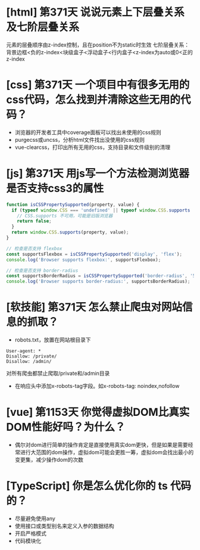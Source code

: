 # [html] 第371天 说说元素上下层叠关系及七阶层叠关系

元素的层叠顺序由z-index控制，且在position不为static时生效
七阶层叠关系：背景边框<负的z-index<块级盒子<浮动盒子<行内盒子<z-index为auto或0<正的z-index

# [css] 第371天 一个项目中有很多无用的css代码，怎么找到并清除这些无用的代码？

- 浏览器的开发者工具中coverage面板可以找出未使用的css规则
- purgecss或uncss，分析html文件找出没使用的css规则
- vue-clearcss，打印出所有无用的css，支持目录和文件级别的清理

# [js] 第371天 用js写一个方法检测浏览器是否支持css3的属性

```javascript
function isCSSPropertySupported(property, value) {
  if (typeof window.CSS === 'undefined' || typeof window.CSS.supports !== 'function') {
    // CSS.supports 不可用，可能是旧版浏览器
    return false;
  }
  return window.CSS.supports(property, value);
}

// 检查是否支持 flexbox
const supportsFlexbox = isCSSPropertySupported('display', 'flex');
console.log('Browser supports flexbox:', supportsFlexbox);

// 检查是否支持 border-radius
const supportsBorderRadius = isCSSPropertySupported('border-radius', '5px');
console.log('Browser supports border-radius:', supportsBorderRadius);

```

# [软技能] 第371天 怎么禁止爬虫对网站信息的抓取？

- robots.txt，放置在网站根目录下
```text
User-agent: *
Disallow: /private/
Disallow: /admin/
```
对所有爬虫都禁止爬取/private和/admin目录
- 在响应头中添加x-robots-tag字段。如x-robots-tag: noindex,nofollow

# [vue] 第1153天 你觉得虚拟DOM比真实DOM性能好吗？为什么？

- 偶尔对dom进行简单的操作肯定是直接使用真实dom更快，但是如果是需要经常进行大范围的dom操作，虚拟dom可能会更胜一筹，虚拟dom会找出最小的变更集，减少操作dom的次数

# [TypeScript] 你是怎么优化你的 ts 代码的？

- 尽量避免使用any
- 使用接口或类型别名来定义入参的数据结构
- 开启严格模式
- 代码模块化
